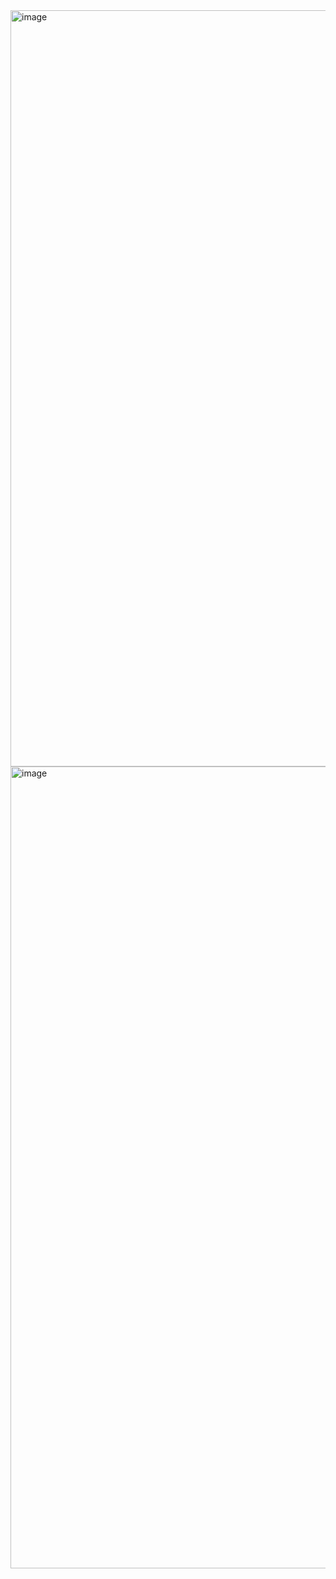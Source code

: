 <img width="2478" height="1210" alt="image" src="https://github.com/user-attachments/assets/1d38b0fb-c4ab-42bc-9634-c1c9792f1dd5" />
<img width="2776" height="1283" alt="image" src="https://github.com/user-attachments/assets/a08567fe-eb91-474c-a5d0-4bff3084a5fc" />
